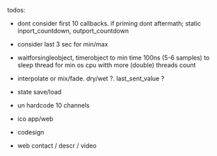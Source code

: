 todos:
 - dont consider first 10 callbacks. if priming dont aftermath; static inport_countdown, outport_countdown
 - consider last 3 sec for min/max
 - waitforsingleobject, timerobject to min time 100ns (5-6 samples) to sleep thread for min os cpu witth more (double) threads count
 - interpolate or mix/fade. dry/wet ?. last_sent_value ?
 - state save/load
 - un hardcode 10 channels

 - ico app/web
 - codesign
 - web contact / descr / video
